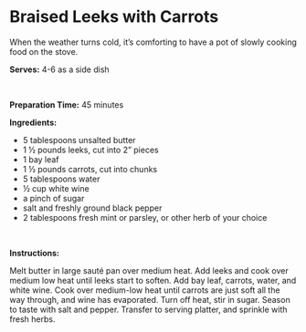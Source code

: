 Braised Leeks with Carrots
==========================

When the weather turns cold, it’s comforting to have a pot of slowly cooking food on the stove.

**Serves:** 4-6 as a side dish

 

**Preparation Time:** 45 minutes

**Ingredients:**

-   5 tablespoons unsalted butter
-   1 ½ pounds leeks, cut into 2” pieces
-   1 bay leaf
-   1 ½ pounds carrots, cut into chunks
-   5 tablespoons water
-   ½ cup white wine
-   a pinch of sugar
-   salt and freshly ground black pepper
-   2 tablespoons fresh mint or parsley, or other herb of your choice

 

**Instructions:**

Melt butter in large sauté pan over medium heat. Add leeks and cook over medium low heat until leeks start to soften. Add bay leaf, carrots, water, and white wine. Cook over medium-low heat until carrots are just soft all the way through, and wine has evaporated. Turn off heat, stir in sugar. Season to taste with salt and pepper. Transfer to serving platter, and sprinkle with fresh herbs.
